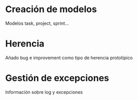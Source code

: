 # Creación de modelos
Modelos task, project, sprint...

# Herencia
Añado bug e improvement como tipo de herencia prototípico

# Gestión de excepciones
Información sobre log y excepciones
